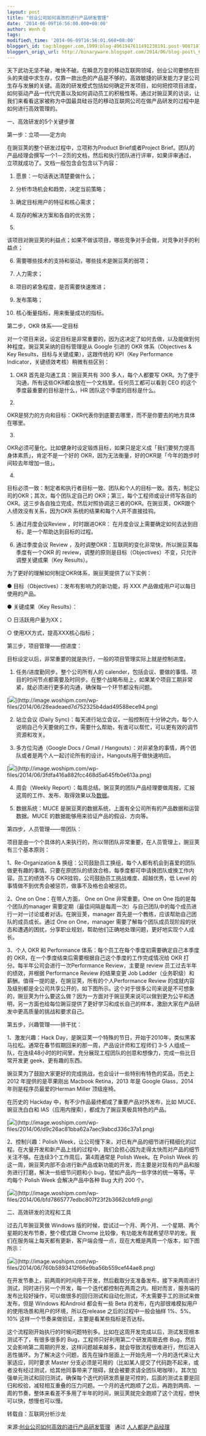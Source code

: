 ```yaml
--- 
layout: post 
title: "创业公司如何高效的进行产品研发管理" 
date: '2014-06-09T16:56:00.000+08:00' 
author: Wenh Q
tags:
modified\_time: '2014-06-09T16:56:01.660+08:00' 
blogger\_id: tag:blogger.com,1999:blog-4961947611491238191.post-9087187603513798362
blogger\_orig\_url: http://binaryware.blogspot.com/2014/06/blog-post\_633.html
---
```

天下武功无坚不破，唯快不破。在瞬息万变的移动互联网领域，创业公司要想在巨头的夹缝中求生存，仅靠一款出色的产品是不够的，高效敏捷的研发能力才是公司生存与发展的关键。高效的研发模式包括如何确定开发项目，如何把控项目进度，如何驱动产品一代代完善以及如何调动员工的积极性等。通过对豌豆荚的访谈，让我们来看看这家被称为中国最具硅谷范的移动互联网公司在做产品研发的过程中是如何进行高效管理的。



一、高效研发的5个关键步骤



第一步：立项——定方向



在豌豆荚的整个研发过程中，立项称为Product Brief或者Project
Brief。团队的产品经理会撰写一个1－2页的文档，然后和执行团队进行评审，如果评审通过，立项就成功了。文档一般包含会包含以下内容：



1. 愿景：一句话表达清楚要做什么；



2. 分析市场机会和趋势，决定当前策略；



3. 确定目标用户的特征和核心需求；



4. 现存的解决方案和各自的优劣势；



5.
该项目对豌豆荚的利益点；如果不做该项目，哪些竞争对手会做，对竞争对手的利益点；



6. 需要哪些技术的支持和驱动，哪些技术是豌豆荚的弱项；



7. 人力需求；



8. 项目的紧急程度，是否需要快速推进；



9. 发布策略；



10. 核心衡量指标，用来衡量成功的指标。



第二步，OKR 体系——定目标



对一个项目来说，设定目标是非常重要的，因为这决定了如何去做，以及能做到何种程度。豌豆荚采纳的目标管理是从
Google 引进的 OKR 体系（Objectives & Key
Results，目标与关键成果），这跟传统的 KPI（Key Performance
Indicator，关键绩效考核）稍微有些区别：



1. OKR 首先是沟通工具：豌豆荚共有 300 多人，每个人都要写
OKR。为了便于沟通，所有这些OKR都会放在一个文档里。任何员工都可以看到 CEO
的这个季度最重要的目标是什么，HR 团队这个季度的目标是什么。



2.
OKR是努力的方向和目标：OKR代表你到底要去哪里，而不是你要去的地方具体在哪里。



3.
OKR必须可量化。比如健身时设定锻炼目标，如果只是定义成「我们要努力提高身体素质」，肯定不是一个好的
OKR，因为无法衡量，好的OKR是「今年的跑步时间较去年增加一倍」。



4.
目标必须一致：制定者和执行者目标一致、团队和个人的目标一致。首先，制定公司的OKR；其次，每个团队定自己的
OKR；第三，每个工程师或设计师写各自的OKR。这三步各自独立完成，然后对照协调这三者的OKR。在豌豆荚，OKR跟个人绩效没有关系，因为OKR
系统的结果和每个人并不直接挂钩。



5. 通过月度会议Review ，时时跟进OKR：
在月度会议上需要确定如何去达到目标，是一个帮助达到目标的过程。



6. 通过季度会议 Review
，及时调整OKR：互联网的变化非常快，所以豌豆荚每季度有一个OKR 的
review，调整的原则是目标（Objectives）不变，只允许调整关键成果（Key
Results）。



为了更好的理解如何制定OKR体系，豌豆荚提供了以下实例：



● 目标（Objectives）：发布有影响力的新功能，将 XXX
产品做成用户可以每日使用的产品。



● 关键成果（Key Results）：



○ 日活跃用户量为XX；



○ 使用XX方式，提高XXX核心指标；



第三步，项目管理——控进度：



目标设定以后，非常重要的就是执行，一般的项目管理实际上就是控制进度。



1. 任务/进度勤同步。整个公司所有人的
calender，包括会议、要做的事情、项目的时间节点都需要及时同步。在整个战略布局上，如果某个项目工期非常紧，就必须进行更多的沟通，确保每一个环节都没有问题。







[![](https://images-blogger-opensocial.googleusercontent.com/gadgets/proxy?url=http%3A%2F%2Fimage.woshipm.com%2Fwp-files%2F2014%2F06%2F28eadeaed7d752325b4dad49588ece94.png&container=blogger&gadget=a&rewriteMime=image%2F*)](http://image.woshipm.com/wp-files/2014/06/28eadeaed7d752325b4dad49588ece94.png)



2. 站立会议 (Daily
Sync)：每天进行站立会议，一般控制在十分钟之内，每个人说明自己今天要做的工作，需要什么帮助，有谁可以帮忙，可以更有效的调节资源和攻关。



3. 多方位沟通（Google Docs / Gmail /
Hangouts）：对非紧急的事情，两个团队或者是两个人一起讨论所有的设计。Hangouts用于做快速响应。



[![](https://images-blogger-opensocial.googleusercontent.com/gadgets/proxy?url=http%3A%2F%2Fimage.woshipm.com%2Fwp-files%2F2014%2F06%2F3fdfa416a882fcc468d5a645fb0e613a.png&container=blogger&gadget=a&rewriteMime=image%2F*)](http://image.woshipm.com/wp-files/2014/06/3fdfa416a882fcc468d5a645fb0e613a.png)



4. 周会（Weekly
Report）：每周总结。豌豆荚的团队产品经理要做周报，汇报这周的工作、发布、取得效果以及[数据](http://www.techxue.com/dutu/dianshangshuju/)。



5. 数据系统：MUCE
是豌豆荚的数据系统，上面有全公司所有的产品数据和运营数据。MUCE
的数据能够用来验证产品的假设、方向等。



第四步，人员管理——带团队：



项目是由一个个具体的人来执行的，所以带团队非常重要，在人员管理上，豌豆荚有三个基本原则：



1、Re-Organization &
换组：公司鼓励员工换组，每个人都有机会到喜爱的团队做更有趣的事情。只要在原团队的绩效合格，每季度都可申请换团队或换工作内容。员工的绩效不与
OKR挂钩，公司鼓励员工挑战难度、超越优秀，低 Level
的事情做不到优秀会被惩罚，做事不及格也会被惩罚。



2、One on One：在带人方面， One on One 非常重要。One on One
指的是每个团队的manager
需要定期（最佳间隔是每周一次）与自己团队中的每个成员进行一对一讨论或者对话。在豌豆荚，manager
首先是一个教练，应该帮助自己团队的成员成长。通过 One on One，manager
需要了解每个团队成员现阶段的状态和遭遇的困扰，分享职业规划，帮助他们正确地处理问题，更好地实现个人成长。



3、个人 OKR 和 Performance
体系：每个员工在每个季度初需要确定自己本季度的
OKR，在一个季度结束后需要根据自己这个季度的工作完成情况给 OKR
打分。每半年公司会进行一次Performance Review，主要是 review
员工过去半年的绩效，并根据 Performance Review 的结果变更 Job
Ladder（业务职级）和薪酬。值得一提的是，在豌豆荚，所有的个人Performance
Review
的成就内容及级别都是全公司共享公开的，如下图所示。这个对于很多公司来说是不可想象的，豌豆荚为什么要这么做？因为一方面对于豌豆荚来说可以做到更为公平和透明，另一方面也给每位豌豆提供了更好学习和成长自己的样本，激励大家在产品研发中更高质量的挑战和要求自己。



第五步，兴趣管理——排干扰：



1、激发兴趣：Hack
Day，是豌豆荚一个特殊的节日，开始于2010年，类似黑客马拉松。通常在春节假期回来的那一周，产品设计师和工程师们
3-5
人组成一队，在连续48小时的时间里，充分展现工程团队的创意和想像力，完成一些比日常开发更
geek、更有趣的东西。



豌豆荚为了鼓励大家更好的完成挑战，也会设计一些特别有特色的奖品，历史上
2012 年提供的是苹果刚出 Macbook Retina，2013 年是 Google Glass，2014
年则是程序员最爱的Herman Miller 顶级座椅。



在历史的 Hackday 中，有不少作品最终都成了重要产品对外发布，比如
MUCE、豌豆洗白白和 IAS（应用内搜索），都成为了豌豆荚极具特色的产品。



[![](https://images-blogger-opensocial.googleusercontent.com/gadgets/proxy?url=http%3A%2F%2Fimage.woshipm.com%2Fwp-files%2F2014%2F06%2Fd9c26ac81bba62a7aec9abcd336c37a1.png&container=blogger&gadget=a&rewriteMime=image%2F*)](http://image.woshipm.com/wp-files/2014/06/d9c26ac81bba62a7aec9abcd336c37a1.png)



2、控制兴趣：Polish
Week，让公司慢下来，对已有产品的细节进行精细化的过程。在大量开发和新产品上线的过程中，我们会担心因为走得太快而对产品的细节关注不够。在连续3个工作周后，第4周通常是
Polish Week。在 Polish Week
的这一周，豌豆荚内部不会进行新产品或新功能的开发，而主要是对现有的产品和服务进行打磨，解决一些细节问题和小
bug，譬如产品内一些字体的统一等等。平均每个 Polish Week 会解决产品中各种
Bug 大约 200 个。



[![](https://images-blogger-opensocial.googleusercontent.com/gadgets/proxy?url=http%3A%2F%2Fimage.woshipm.com%2Fwp-files%2F2014%2F06%2Fbfd7865777edbc807f23f2b3662cbfd9.png&container=blogger&gadget=a&rewriteMime=image%2F*)](http://image.woshipm.com/wp-files/2014/06/bfd7865777edbc807f23f2b3662cbfd9.png)



二、高效研发的流程和工具



过去几年豌豆荚做 Windows
版的时候，尝试过一个月、两个月、一个星期、两个星期的发布节奏，整个模式跟
Chrome
比较像，有功能发布就希望尽早的发。我们在服务端上每天都有更新，客户端会慢一点，现在大概是两周一个版本，如下图所示：



[![](https://images-blogger-opensocial.googleusercontent.com/gadgets/proxy?url=http%3A%2F%2Fimage.woshipm.com%2Fwp-files%2F2014%2F06%2F760b5893412f66e9ba56b559cef44ae8.png&container=blogger&gadget=a&rewriteMime=image%2F*)](http://image.woshipm.com/wp-files/2014/06/760b5893412f66e9ba56b559cef44ae8.png)



在开发节奏上，前两周的时间用于开发，然后截取分支准备发布，接下来两周进行测试，同时进行另一个开发，每一个迭代都控制在两周之内。相对而言，服务端的发布比较好操作，可以做很多的回归测试和自动化测试，不太需要手工的测试来做发布，但是
Windows 和Android 都会有一些 Beta
的发布，在内部很难模拟用户的使用场景和用户的环境，所以在release
之后的过程中一般会抽样 1%、5%、10%
这样一个节奏来做验证，主要是看某些指标是否达标。



这个流程刚开始执行的时候问题特别多。比如在这周开发完成以后，测试发现根本测试不了，有很多很多的
Bug，工程师只好利用第二个研发周期去修
Bug，然后又会影响第二周期的开发，这样问题越来越多，就会导致流程很难进行，然后进入恶性循环。为了解决这个问题，首先在操作层面上一开始先用一个月的迭代来让大家适应，同时要求
Master
分支必须是可用的（比如某人提交了代码跑不起来，或者没有经过测试，给其他同事带来了阻碍，就会被要求请全团队喝咖啡）。其次加强单元测试和回归测试，确保每个迭代的研发质量是可控的，后面的测试主要是回归和校验，减轻相互重叠的压力问题。一个月的迭代跑顺了之后，再跑到两周、一周的节奏，整体来看差不多用了半年的时间，豌豆荚就完全跑顺了这个流程，想快可以快，想慢也可以慢。







转载自：互联网分析沙龙
<div>




</div>

<div>

来源:[创业公司如何高效的进行产品研发管理](http://www.woshipm.com/pd/88592.html) 
 通过 [人人都是产品经理](http://www.woshipm.com/)

</div>
